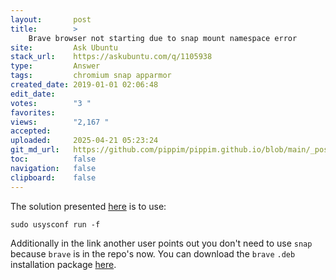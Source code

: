 ```yaml
---
layout:       post
title:        >
    Brave browser not starting due to snap mount namespace error
site:         Ask Ubuntu
stack_url:    https://askubuntu.com/q/1105938
type:         Answer
tags:         chromium snap apparmor
created_date: 2019-01-01 02:06:48
edit_date:    
votes:        "3 "
favorites:    
views:        "2,167 "
accepted:     
uploaded:     2025-04-21 05:23:24
git_md_url:   https://github.com/pippim/pippim.github.io/blob/main/_posts/2019/2019-01-01-Brave-browser-not-starting-due-to-snap-mount-namespace-error.md
toc:          false
navigation:   false
clipboard:    false
---
```


The solution presented [here][1] is to use:

``` 
sudo usysconf run -f
```

Additionally in the link another user points out you don't need to use `snap` because `brave` is in the repo's now. You can download the `brave` `.deb` installation package [here][2].


  [1]: https://dev.getsol.us/T6899
  [2]: https://community.brave.com/t/how-do-i-install-brave-in-ubuntu/7901/11
